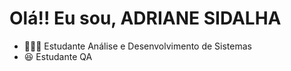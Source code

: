 # Olá!! Eu sou, ADRIANE SIDALHA                                                                                                                                                                                     

- 👩🏿‍💻 Estudante Análise e Desenvolvimento de Sistemas
- 😆 Estudante QA 
